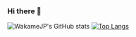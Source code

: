 ### Hi there 👋

![WakameJP's GitHub stats](https://github-readme-stats.vercel.app/api?username=WakameJP&count_private=false)
[![Top Langs](https://github-readme-stats.vercel.app/api/top-langs/?username=yakimaguro&layout=compact)](https://github.com/yakimaguro/github-readme-stats)
